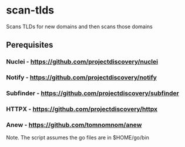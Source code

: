 # scan-tlds
Scans TLDs for new domains and then scans those domains

## Perequisites

### Nuclei - https://github.com/projectdiscovery/nuclei
### Notify - https://github.com/projectdiscovery/notify
### Subfinder - https://github.com/projectdiscovery/subfinder
### HTTPX - https://github.com/projectdiscovery/httpx
### Anew - https://github.com/tomnomnom/anew

Note. The script assumes the go files are in $HOME/go/bin

